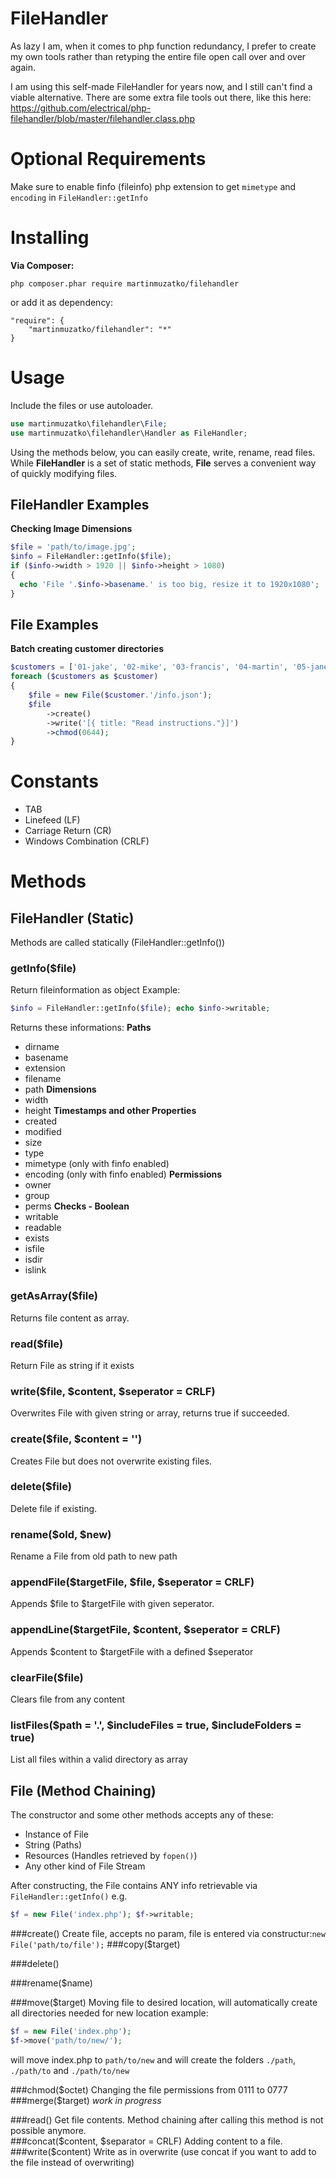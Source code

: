 # FileHandler
As lazy I am, when it comes to php function redundancy, I prefer to create my own tools rather than retyping the entire file open call over and over again.

I am using this self-made FileHandler for years now, and I still can't find a viable alternative.
There are some extra file tools out there, like this here: https://github.com/electrical/php-filehandler/blob/master/filehandler.class.php

# Optional Requirements

Make sure to enable finfo (fileinfo) php extension to get ```mimetype``` and ```encoding``` in ```FileHandler::getInfo```

# Installing

**Via Composer:**
```
php composer.phar require martinmuzatko/filehandler
```
or add it as dependency:
```
"require": {
	"martinmuzatko/filehandler": "*"
}
```


# Usage

Include the files or use autoloader.
```php
use martinmuzatko\filehandler\File;
use martinmuzatko\filehandler\Handler as FileHandler;
```

Using the methods below, you can easily create, write, rename, read files.
While **FileHandler** is a set of static methods, **File** serves a convenient way of quickly modifying files.

## FileHandler Examples

**Checking Image Dimensions**
```php
$file = 'path/to/image.jpg';
$info = FileHandler::getInfo($file);
if ($info->width > 1920 || $info->height > 1080)
{
  echo 'File '.$info->basename.' is too big, resize it to 1920x1080'; 
}
```

## File Examples

**Batch creating customer directories**
```php
$customers = ['01-jake', '02-mike', '03-francis', '04-martin', '05-jane'];
foreach ($customers as $customer)
{
	$file = new File($customer.'/info.json');
	$file
		->create()
		->write('[{ title: "Read instructions."}]')
		->chmod(0644);
}
```

# Constants

* TAB
* Linefeed (LF)
* Carriage Return (CR)
* Windows Combination (CRLF)

# Methods 

## FileHandler (Static)
Methods are called statically (FileHandler::getInfo())
  
### getInfo($file)
Return fileinformation as object 
Example: 
```php 
$info = FileHandler::getInfo($file); echo $info->writable;
```
Returns these informations:
**Paths**
 * dirname
 * basename
 * extension
 * filename
 * path
**Dimensions**
 * width
 * height
**Timestamps and other Properties**
 * created
 * modified
 * size
 * type
 * mimetype (only with finfo enabled)
 * encoding (only with finfo enabled)
**Permissions**
 * owner
 * group
 * perms
**Checks - Boolean**
 * writable
 * readable
 * exists
 * isfile
 * isdir
 * islink

### getAsArray($file)
Returns file content as array.

### read($file)
Return File as string if it exists

### write($file, $content, $seperator = CRLF)
Overwrites File with given string or array, returns true if succeeded.

### create($file, $content = '')
Creates File but does not overwrite existing files.

### delete($file)
Delete file if existing.

### rename($old, $new)
Rename a File from old path to new path

### appendFile($targetFile, $file, $seperator = CRLF)
Appends $file to $targetFile with given seperator.

### appendLine($targetFile, $content, $seperator = CRLF)
Appends $content to $targetFile with a defined $seperator

### clearFile($file)
Clears file from any content

### listFiles($path = '.', $includeFiles = true, $includeFolders = true)
List all files within a valid directory as array

## File (Method Chaining)

The constructor and some other methods accepts any of these:
* Instance of File
* String (Paths)
* Resources (Handles retrieved by ```fopen()```)
* Any other kind of File Stream

After constructing, the File contains ANY info retrievable via ```FileHandler::getInfo()```
e.g. 
```php
$f = new File('index.php'); $f->writable; 
```

###create()
Create file, accepts no param, file is entered via constructur:```new File('path/to/file');```
###copy($target)

###delete()

###rename($name)

###move($target)
Moving file to desired location, will automatically create all directories needed for new location
example:
```php
$f = new File('index.php');
$f->move('path/to/new/');
```
will move index.php to ```path/to/new``` and will create the folders ```./path```, ```./path/to``` and ```./path/to/new```

###chmod($octet)
Changing the file permissions from 0111 to 0777
###merge($target) *work in progress*

###read()
Get file contents. Method chaining after calling this method is not possible anymore.  
###concat($content, $separator = CRLF)
Adding content to a file.
###write($content)
Write as in overwrite (use concat if you want to add to the file instead of overwriting)

